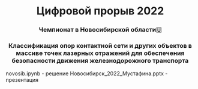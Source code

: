 <h1 align="center">Цифровой прорыв 2022</a> 
<h3 align="center">Чемпионат в Новосибирской области🇺</h3>
<h3 align="center">Классификация опор контактной сети и других объектов в массиве точек лазерных отражений для обеспечения безопасности движения железнодорожного транспорта</h3

novosib.ipynb - решение
Новосибирск_2022_Мустафина.pptx - презентация 
